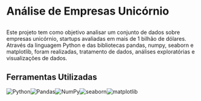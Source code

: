 # Análise de Empresas Unicórnio 

## 

Este projeto tem como objetivo analisar um conjunto de dados sobre empresas unicórnio, startups avaliadas em mais de 1 bilhão de dólares. Através da linguagem Python e das bibliotecas pandas, numpy, seaborn e matplotlib, foram realizadas, tratamento de dados, análises exploratórias e visualizações de dados.

## Ferramentas Utilizadas

<div style="display: flex; flex-wrap: wrap;">
<img src="https://img.shields.io/badge/Python-3776AB?style=for-the-badge&logo=python&logoColor=white" alt="Python" />
<img src="https://img.shields.io/badge/Pandas-150458?style=for-the-badge&logo=pandas&logoColor=white" alt="Pandas" />
<img src="https://img.shields.io/badge/NumPy-013243?style=for-the-badge&logo=numpy&logoColor=white" alt="NumPy" />
<img src="https://img.shields.io/badge/seaborn-blue?style=for-the-badge&logo=seaborn&logoColor=white" alt="seaborn" />
<img src="https://img.shields.io/badge/matplotlib-purple?style=for-the-badge&logo=matplotlib&logoColor=white" alt="matplotlib" />
<div/>



